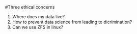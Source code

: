 #Three ethical concerns

1. Where does my data live?
2. How to prevent data science from leading to dicrimination?
3. Can we use ZFS in linux?
